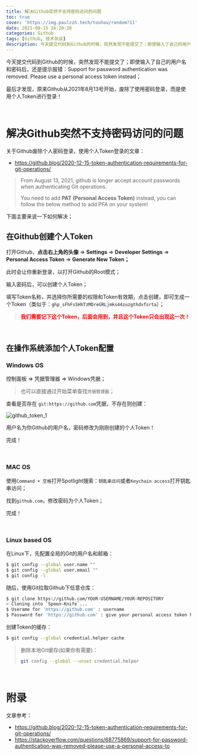 ```yaml
---
title: 解决Github突然不支持密码访问的问题
toc: true
cover: 'https://img.paulzzh.tech/touhou/random?11'
date: 2021-08-15 16:20:28
categories: Github
tags: [Github, 技术杂谈]
description: 今天提交代码到Github的时候，突然发现不能提交了；即使输入了自己的用户名和密码后，还是提示报错：Support for password authentication was removed. Please use a personal access token instead；最后才发现，原来Github从2021年8月13号开始，废除了使用密码登录，而是使用个人Token进行登录！
---
```


今天提交代码到Github的时候，突然发现不能提交了；即使输入了自己的用户名和密码后，还是提示报错：Support for password authentication was removed. Please use a personal access token instead；

最后才发现，原来Github从2021年8月13号开始，废除了使用密码登录，而是使用个人Token进行登录！

<br/>

<!--more-->

# **解决Github突然不支持密码访问的问题**

关于Github废除个人密码登录，使用个人Token登录的文章：

-   https://github.blog/2020-12-15-token-authentication-requirements-for-git-operations/

>   From August 13, 2021, github is longer accept account passwords when authenticating Git operations.
>
>   You need to add **PAT (Personal Access Token)** instead, you can follow the below method to add PFA on your system!

下面主要来说一下如何解决；

## **在Github创建个人Token**

打开Github，**点击右上角的头像** =>  **Settings** => **Developer Settings** => **Personal Access Token** => **Generate New Token；**

此时会让你重新登录，以打开Github的Root模式；

输入密码后，可以创建个人Token；

填写Token名称，并选择你所需要的权限和Token有效期，点击创建，即可生成一个Token（类似于：`ghp_sFhFsSHhTzMDreGRLjmks44zuzgthdvfsrta`）；

>   <font color="#f00">**我们需要记下这个Token，后面会用到，并且这个Token只会出现这一次！**</font>

<br/>

## **在操作系统添加个人Token配置**

### **Windows OS**

控制面板 => 凭据管理器 => Windows凭据；

>   也可以直接通过开始菜单查找`凭据管理器`；

查看是否存在 `git:https://github.com`凭据，不存在则创建：

![github_token_1](https://cdn.jsdelivr.net/gh/jasonkayzk/blog_static@master/images/github_token_1.png)

用户名为你Github的用户名，密码修改为刚刚创建的个人Token！

完成！

<br/>

### **MAC OS**

使用`Command + 空格`打开Spotlight搜索：`钥匙串访问`或者`Keychain access`打开钥匙串访问；

找到`github.com`，修改密码为个人Token；

完成！

<br/>

### **Linux based OS**

在Linux下，先配置全局的Git的用户名和邮箱：

```bash
$ git config --global user.name ""
$ git config --global user.email ""
$ git config -l
```

随后，使用Git拉取Github下任意仓库：

```bash
$ git clone https://github.com/YOUR-USERNAME/YOUR-REPOSITORY
> Cloning into `Spoon-Knife`...
$ Userame for 'https://github.com' : username
$ Password for 'https://github.com' : give your personal access token here # 你的个人Toekn！
```

创建Token的缓存：

```bash
$ git config --global credential.helper cache
```

>   删除本地Git缓存(如果你有需要)：
>
>   ```bash
>   git config --global --unset credential.helper
>   ```

<br/>

# **附录**

文章参考：

-   https://github.blog/2020-12-15-token-authentication-requirements-for-git-operations/
-   https://stackoverflow.com/questions/68775869/support-for-password-authentication-was-removed-please-use-a-personal-access-to

<br/>
